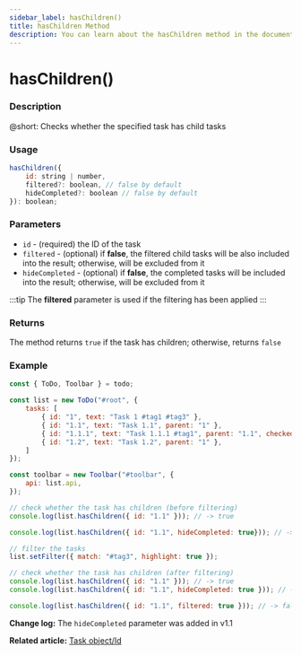 ```yaml
---
sidebar_label: hasChildren()
title: hasChildren Method
description: You can learn about the hasChildren method in the documentation of the DHTMLX JavaScript To Do List library. Browse developer guides and API reference, try out code examples and live demos, and download a free 30-day evaluation version of DHTMLX To Do List.
---
```


# hasChildren()

### Description

@short: Checks whether the specified task has child tasks


### Usage

~~~js
hasChildren({
    id: string | number,
    filtered?: boolean, // false by default
    hideCompleted?: boolean // false by default
}): boolean;
~~~

### Parameters

- `id` - (required) the ID of the task
- `filtered` - (optional) if **false**, the filtered child tasks will be also included into the result; otherwise, will be excluded from it
- `hideCompleted` - (optional) if **false**, the completed tasks will be included into the result; otherwise, will be excluded from it

:::tip
The **filtered** parameter is used if the filtering has been applied
:::

### Returns

The method returns `true` if the task has children; otherwise, returns `false`

### Example

~~~js {17,19,22,25-26,28}
const { ToDo, Toolbar } = todo;

const list = new ToDo("#root", {
	tasks: [
        { id: "1", text: "Task 1 #tag1 #tag3" },
		{ id: "1.1", text: "Task 1.1", parent: "1" },
        { id: "1.1.1", text: "Task 1.1.1 #tag1", parent: "1.1", checked: true },
		{ id: "1.2", text: "Task 1.2", parent: "1" },
    ]
});

const toolbar = new Toolbar("#toolbar", {
	api: list.api,
});

// check whether the task has children (before filtering)
console.log(list.hasChildren({ id: "1.1" })); // -> true

console.log(list.hasChildren({ id: "1.1", hideCompleted: true})); // -> false

// filter the tasks
list.setFilter({ match: "#tag3", highlight: true });

// check whether the task has children (after filtering)
console.log(list.hasChildren({ id: "1.1" })); // -> true
console.log(list.hasChildren({ id: "1.1", hideCompleted: true })); // -> false

console.log(list.hasChildren({ id: "1.1", filtered: true })); // -> false
~~~

**Change log:** The `hideCompleted` parameter was added in v1.1

**Related article:** [Task object/Id](guides/task_object.md)